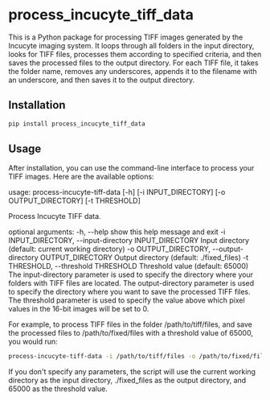 # process_incucyte_tiff_data

This is a Python package for processing TIFF images generated by the Incucyte imaging system. It loops through all folders in the input directory, looks for TIFF files, processes them according to specified criteria, and then saves the processed files to the output directory. For each TIFF file, it takes the folder name, removes any underscores, appends it to the filename with an underscore, and then saves it to the output directory.

## Installation

```bash
pip install process_incucyte_tiff_data
```

## Usage
After installation, you can use the command-line interface to process your TIFF images. Here are the available options:

usage: process-incucyte-tiff-data [-h] [-i INPUT_DIRECTORY] [-o OUTPUT_DIRECTORY] [-t THRESHOLD]

Process Incucyte TIFF data.

optional arguments:
  -h, --help            show this help message and exit
  -i INPUT_DIRECTORY, --input-directory INPUT_DIRECTORY
                        Input directory (default: current working directory)
  -o OUTPUT_DIRECTORY, --output-directory OUTPUT_DIRECTORY
                        Output directory (default: ./fixed_files)
  -t THRESHOLD, --threshold THRESHOLD
                        Threshold value (default: 65000)
The input-directory parameter is used to specify the directory where your folders with TIFF files are located. The output-directory parameter is used to specify the directory where you want to save the processed TIFF files. The threshold parameter is used to specify the value above which pixel values in the 16-bit images will be set to 0.

For example, to process TIFF files in the folder /path/to/tiff/files, and save the processed files to /path/to/fixed/files with a threshold value of 65000, you would run:

```bash
process-incucyte-tiff-data -i /path/to/tiff/files -o /path/to/fixed/files -t 65000
```
If you don't specify any parameters, the script will use the current working directory as the input directory, ./fixed_files as the output directory, and 65000 as the threshold value.